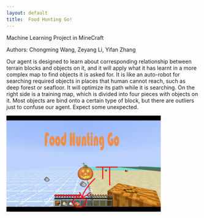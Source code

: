 ```yaml
---
layout: default
title:  Food Hunting Go!
---
```

Machine Learning Project in MineCraft

Authors: Chongming Wang, Zeyang Li, Yifan Zhang

Our agent is designed to learn about corresponding relationship between terrain blocks and objects on it, and it will apply what it has learnt in a more complex map to find objects it is asked for. It is like an auto-robot for searching required objects in places that human cannot reach, such as deep forest or seafloor. It will optimize its path while it is searching. 
On the right side is a training map, which is divided into four pieces with objects on it. Most objects are bind onto a certain type of block, but there are outliers just to confuse our agent. Expect some unexpected. 

<img src="Photos/pumpkin.png" alt="" style="width: 80%;">

